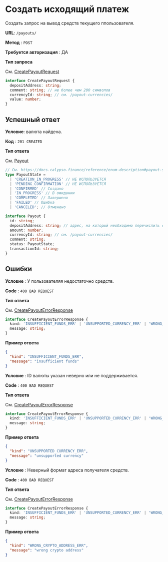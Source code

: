 # Создать исходящий платеж

Создать запрос на вывод средств текущего ппользователя.

**URL**: `/payouts/`

**Метод** : `POST`

**Требуется авторизация** : ДА

**Тип запроса**

См. [CreatePayoutRequest](/api-docs/types.md#CreatePayoutRequest)

```typescript
interface CreatePayoutRequest {
  depositAddress: string;
  comment: string; // не более чем 200 символов
  currencyId: string; // см. /payout-currencies/
  value: number;
}
```

## Успешный ответ

**Условие**: валюта найдена.

**Код** : `201 CREATED`

**Тип ответа**

См. [Payout](/api-docs/types.md#Payout)

```typescript
// См. https://docs.calypso.finance/reference/enum-description#payout-state
type PayoutState =
  | 'CREATION_IN_PROGRESS' // НЕ ИСПОЛЬЗУЕТСЯ
  | 'PENDING_CONFIRMATION' // НЕ ИСПОЛЬЗУЕТСЯ
  | 'CONFIRMED' // Создано
  | 'IN_PROGRESS' // В ожидании
  | 'COMPLETED' // Завершено
  | 'FAILED' // Ошибка
  | 'CANCELED'; // Отменено

interface Payout {
  id: string;
  depositAddress: string; // адрес, на который необходимо перечислить средства отправителю
  amount: number;
  currencyId: string; // см. /payout-currencies/
  comment: string;
  status: PayoutState;
  transactionId: string;
}
```

## Ошибки

**Условие** : У пользователяя недостаточно средств.

**Code** : `400 BAD REQUEST`

**Тип ответа**

См. [CreatePayoutErrorResponse](/api-docs/types.md#CreatePayoutErrorResponse)

```typescript
interface CreatePayoutErrorResponse {
  kind: 'INSUFFICIENT_FUNDS_ERR' | 'UNSUPPORTED_CURRENCY_ERR' | 'WRONG_CRYPTO_ADDRESS_ERR';
  message: string;
}
```

**Пример ответа**

```json
{
  "kind": "INSUFFICIENT_FUNDS_ERR",
  "message": "insufficient funds"
}
```

**Условие** : ID валюты указан неверно или не поддерживается.

**Code** : `400 BAD REQUEST`

**Тип ответа**

См. [CreatePayoutErrorResponse](/api-docs/types.md#CreatePayoutErrorResponse)

```typescript
interface CreatePayoutErrorResponse {
  kind: 'INSUFFICIENT_FUNDS_ERR' | 'UNSUPPORTED_CURRENCY_ERR' | 'WRONG_CRYPTO_ADDRESS_ERR';
  message: string;
}
```

**Пример ответа**

```json
{
  "kind": "UNSUPPORTED_CURRENCY_ERR",
  "message": "unsupported currency"
}
```

**Условие** : Неверный формат адреса получателя средств.

**Code** : `400 BAD REQUEST`

**Тип ответа**

См. [CreatePayoutErrorResponse](/api-docs/types.md#CreatePayoutErrorResponse)

```typescript
interface CreatePayoutErrorResponse {
  kind: 'INSUFFICIENT_FUNDS_ERR' | 'UNSUPPORTED_CURRENCY_ERR' | 'WRONG_CRYPTO_ADDRESS_ERR';
  message: string;
}
```

**Пример ответа**

```json
{
  "kind": "WRONG_CRYPTO_ADDRESS_ERR",
  "message": "wrong crypto address"
}
```
